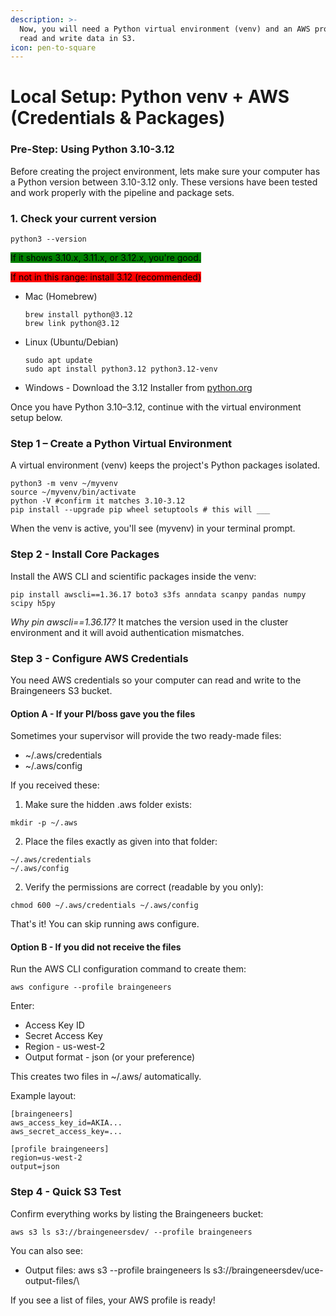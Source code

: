 ```yaml
---
description: >-
  Now, you will need a Python virtual environment (venv) and an AWS profile to
  read and write data in S3.
icon: pen-to-square
---
```


# Local Setup: Python venv + AWS (Credentials & Packages)

### Pre-Step: Using Python 3.10-3.12

Before creating the project environment, lets make sure your computer has a Python version between 3.10-3.12 only. These versions have been tested and work properly with the pipeline and package sets.&#x20;

### 1. Check your current version

```
python3 --version
```

<mark style="background-color:green;">If it shows 3.10.x, 3.11.x, or 3.12.x, you're good.</mark>

<mark style="background-color:red;">If not in this range: install 3.12 (recommended)</mark>

*   Mac (Homebrew)

    ```
    brew install python@3.12
    brew link python@3.12
    ```
*   Linux (Ubuntu/Debian)

    ```
    sudo apt update
    sudo apt install python3.12 python3.12-venv
    ```
* &#x20;Windows - Download the 3.12 Installer from [python.org](https://www.python.org/downloads/release/python-3120/)

Once you have Python 3.10–3.12, continue with the virtual environment setup below.

### Step 1 – Create a Python Virtual Environment

A virtual environment (venv) keeps the project's Python packages isolated.&#x20;

```
python3 -m venv ~/myvenv
source ~/myvenv/bin/activate
python -V #confirm it matches 3.10-3.12
pip install --upgrade pip wheel setuptools # this will ___
```

When the venv is active, you'll see (myvenv) in your terminal prompt.&#x20;

### Step 2 - Install Core Packages

Install the AWS CLI and scientific packages inside the venv:&#x20;

```
pip install awscli==1.36.17 boto3 s3fs anndata scanpy pandas numpy scipy h5py
```

_Why pin awscli==1.36.17?_ It matches the version used in the cluster environment and it will avoid authentication mismatches.&#x20;

### Step 3 - Configure AWS Credentials

You need AWS credentials so your computer can read and write to the Braingeneers S3 bucket.

#### Option A - If your PI/boss gave you the files

Sometimes your supervisor will provide the two ready-made files:

* \~/.aws/credentials
* \~/.aws/config

If you received these:

1. Make sure the hidden .aws folder exists:

```
mkdir -p ~/.aws
```

2. Place the files exactly as given into that folder:

```
~/.aws/credentials
~/.aws/config
```

2. Verify the permissions are correct (readable by you only):

```
chmod 600 ~/.aws/credentials ~/.aws/config
```

That's it! You can skip running aws configure.

#### Option B - If you did not receive the files

Run the AWS CLI configuration command to create them:

```
aws configure --profile braingeneers
```

Enter:

* Access Key ID
* Secret Access Key
* Region - us-west-2
* Output format - json (or your preference)

This creates two files in \~/.aws/ automatically.

Example layout:

```
[braingeneers]
aws_access_key_id=AKIA...
aws_secret_access_key=...

[profile braingeneers]
region=us-west-2
output=json
```

### Step 4 - Quick S3 Test

Confirm everything works by listing the Braingeneers bucket:

```
aws s3 ls s3://braingeneersdev/ --profile braingeneers
```

You can also see:&#x20;

* Output files: aws s3 --profile braingeneers ls s3://braingeneersdev/uce-output-files/\


If you see a list of files, your AWS profile is ready!
